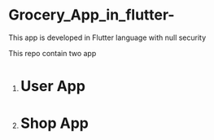 # Grocery_App_in_flutter-
This app is developed in Flutter language with null security

This repo contain two app
1. <h1>User App </h1>
2. <h1> Shop App</h1>
